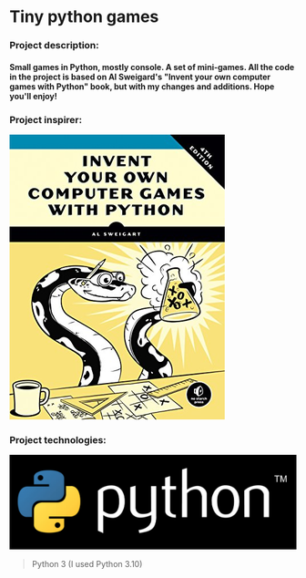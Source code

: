 # Tiny python games 

### Project description:
#### Small games in Python, mostly console. A set of mini-games. All the code in the project is based on Al Sweigard's "Invent your own computer games with Python" book, but with my changes and additions. Hope you'll enjoy!

### Project inspirer:

[![Al Sweigart book cover](Sweigart.jpg)](https://alsweigart.com/)



### Project technologies:

[![](python-logo.png)](https://www.python.org/)

> Python 3 (I used Python 3.10)